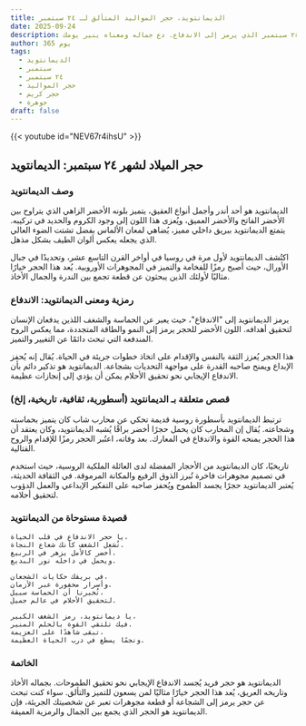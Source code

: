 ```yaml
---
title: الديمانتويد، حجر المواليد المتألق لـ ٢٤ سبتمبر
date: 2025-09-24
description: اشعر بأهمية الديمانتويد، حجر المواليد لـ ٢٤ سبتمبر الذي يرمز إلى الاندفاع. دع جماله ومعناه ينير يومك.
author: 365 يوم
tags:
  - الديمانتويد
  - سبتمبر
  - ٢٤ سبتمبر
  - حجر المواليد
  - حجر كريم
  - جوهرة
draft: false
---
```


{{< youtube id="NEV67r4ihsU" >}}

## حجر الميلاد لشهر ٢٤ سبتمبر: الديمانتويد

### وصف الديمانتويد

الديمانتويد هو أحد أندر وأجمل أنواع العقيق، يتميز بلونه الأخضر الزاهي الذي يتراوح بين الأخضر الفاتح والأخضر العميق، ويُعزى هذا اللون إلى وجود الكروم والحديد في تركيبه. يتمتع الديمانتويد ببريق داخلي مميز، يُضاهي لمعان الألماس بفضل تشتت الضوء العالي الذي يجعله يعكس ألوان الطيف بشكل مذهل.

اكتُشف الديمانتويد لأول مرة في روسيا في أواخر القرن التاسع عشر، وتحديدًا في جبال الأورال، حيث أصبح رمزًا للفخامة والتميز في المجوهرات الأوروبية. يُعد هذا الحجر خيارًا مثاليًا لأولئك الذين يبحثون عن قطعة تجمع بين الندرة والجمال الأخاذ.

### رمزية ومعنى الديمانتويد: الاندفاع

يرمز الديمانتويد إلى "الاندفاع"، حيث يعبر عن الحماسة والشغف اللذين يدفعان الإنسان لتحقيق أهدافه. اللون الأخضر للحجر يرمز إلى النمو والطاقة المتجددة، مما يعكس الروح المندفعة التي تبحث دائمًا عن التغيير والتميز.

هذا الحجر يُعزز الثقة بالنفس والإقدام على اتخاذ خطوات جريئة في الحياة. يُقال إنه يُحفز الإبداع ويمنح صاحبه القدرة على مواجهة التحديات بشجاعة. الديمانتويد هو تذكير دائم بأن الاندفاع الإيجابي نحو تحقيق الأحلام يمكن أن يؤدي إلى إنجازات عظيمة.

### قصص متعلقة بـ الديمانتويد (أسطورية، ثقافية، تاريخية، إلخ)

ترتبط الديمانتويد بأسطورة روسية قديمة تحكي عن محارب شاب كان يتميز بحماسته وشجاعته. يُقال إن المحارب كان يحمل حجرًا أخضر براقًا يُشبه الديمانتويد، وكان يعتقد أن هذا الحجر يمنحه القوة والاندفاع في المعارك. بعد وفاته، اعتُبر الحجر رمزًا للإقدام والروح القتالية.

تاريخيًا، كان الديمانتويد من الأحجار المفضلة لدى العائلة الملكية الروسية، حيث استخدم في تصميم مجوهرات فاخرة تُبرز الذوق الرفيع والمكانة المرموقة. في الثقافة الحديثة، يُعتبر الديمانتويد حجرًا يجسد الطموح ويُحفز صاحبه على التفكير الإبداعي والعمل الدؤوب لتحقيق أحلامه.

### قصيدة مستوحاة من الديمانتويد

```
يا حجر الاندفاع في قلب الحياة،  
تُشعل الشغف كأنك شعاع النجاة.  
أخضر كالأمل يزهر في الربيع،  
ويحمل في داخله نور البديع.

في بريقك حكايات الشجعان،  
وأسرار محفورة عبر الأزمان.  
تُخبرنا أن الحماسة سبيل،  
لتحقيق الأحلام في عالم جميل.

يا ديمانتويد، رمز الشغف الكبير،  
فيك تلتقي القوة بالحلم المنير.  
تبقى شاهدًا على العزيمة،  
ونجمًا يسطع في درب الحياة العظيمة.
```

### الخاتمة

الديمانتويد هو حجر فريد يُجسد الاندفاع الإيجابي نحو تحقيق الطموحات. بجماله الأخاذ وتاريخه العريق، يُعد هذا الحجر خيارًا مثاليًا لمن يسعون للتميز والتألق. سواء كنت تبحث عن حجر يرمز إلى الشجاعة أو قطعة مجوهرات تعبر عن شخصيتك الجريئة، فإن الديمانتويد هو الحجر الذي يجمع بين الجمال والرمزية العميقة.